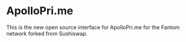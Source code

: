 # ApolloPri.me

This is the new open source interface for ApolloPri.me for the Fantom network forked from Sushiswap.

